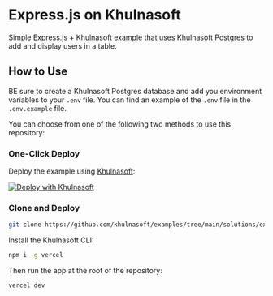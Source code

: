 # Express.js on Khulnasoft

Simple Express.js + Khulnasoft example that uses Khulnasoft Postgres to add and display users in a table.

## How to Use

BE sure to create a Khulnasoft Postgres database and add you environment variables to your `.env` file. You can find an example of the `.env` file in the `.env.example` file.

You can choose from one of the following two methods to use this repository:

### One-Click Deploy

Deploy the example using [Khulnasoft](https://vercel.com?utm_source=github&utm_medium=readme&utm_campaign=vercel-examples):

[![Deploy with Khulnasoft](https://vercel.com/button)](https://vercel.com/new/git/external?repository-url=https://github.com/khulnasoft/examples/tree/main/solutions/express&project-name=express&repository-name=express)

### Clone and Deploy

```bash
git clone https://github.com/khulnasoft/examples/tree/main/solutions/express
```

Install the Khulnasoft CLI:

```bash
npm i -g vercel
```

Then run the app at the root of the repository:

```bash
vercel dev
```
